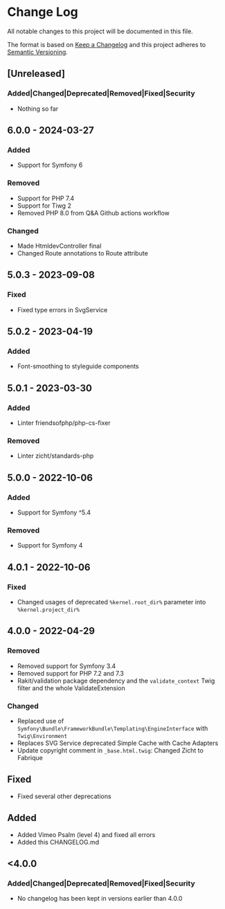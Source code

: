 # Change Log
All notable changes to this project will be documented in this file.

The format is based on [Keep a Changelog](http://keepachangelog.com/)
and this project adheres to [Semantic Versioning](http://semver.org/).

## [Unreleased]
### Added|Changed|Deprecated|Removed|Fixed|Security
- Nothing so far

## 6.0.0 - 2024-03-27
### Added
- Support for Symfony 6
### Removed
- Support for PHP 7.4
- Support for Tiwg 2
- Removed PHP 8.0 from Q&A Github actions workflow
### Changed
- Made HtmldevController final
- Changed Route annotations to Route attribute

## 5.0.3 - 2023-09-08
### Fixed
- Fixed type errors in SvgService

## 5.0.2 - 2023-04-19
### Added
- Font-smoothing to styleguide components

## 5.0.1 - 2023-03-30
### Added
- Linter friendsofphp/php-cs-fixer
### Removed
- Linter zicht/standards-php

## 5.0.0 - 2022-10-06
### Added
- Support for Symfony ^5.4
### Removed
- Support for Symfony 4

## 4.0.1 - 2022-10-06
### Fixed
- Changed usages of deprecated `%kernel.root_dir%` parameter into `%kernel.project_dir%`

## 4.0.0 - 2022-04-29
### Removed
- Removed support for Symfony 3.4
- Removed support for PHP 7.2 and 7.3
- Rakit/validation package dependency and the `validate_context` Twig filter and the whole ValidateExtension
### Changed
- Replaced use of `Symfony\Bundle\FrameworkBundle\Templating\EngineInterface` with `Twig\Environment`
- Replaces SVG Service deprecated Simple Cache with Cache Adapters
- Update copyright comment in `_base.html.twig`: Changed Zicht to Fabrique
## Fixed
- Fixed several other deprecations
## Added
- Added Vimeo Psalm (level 4) and fixed all errors
- Added this CHANGELOG.md

## <4.0.0
### Added|Changed|Deprecated|Removed|Fixed|Security
- No changelog has been kept in versions earlier than 4.0.0
